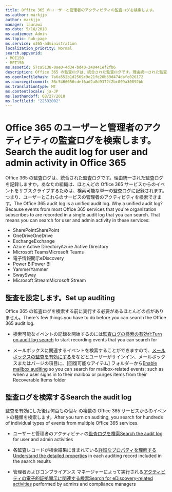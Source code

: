 ```yaml
---
title: Office 365 のユーザーと管理者のアクティビティの監査ログを検索します。
ms.author: markjjo
author: markjjo
manager: laurawi
ms.date: 5/18/2018
ms.audience: Admin
ms.topic: hub-page
ms.service: o365-administration
localization_priority: Normal
search.appverid:
- MOE150
- MET150
ms.assetid: 57ca5138-0ae0-4d34-bd40-240441ef2fb6
description: Office 365 の監査ログは、統合された監査ログです。理由統一された監査ログを記録しますか。あなたの組織は、ほとんどの Office 365 サービスからのイベントをサブスクライブするためは、検索可能な単一の監査ログに記録されます。つまり、ユーザーとこれらのサービスの管理者のアクティビティを検索できます。
ms.openlocfilehash: 7a6a552b1d2569c9e21fe20b39d474dafc026172
ms.sourcegitcommit: 36c5466056cdef6ad2a8d9372f2bc009a30892bb
ms.translationtype: MT
ms.contentlocale: ja-JP
ms.lasthandoff: 08/27/2018
ms.locfileid: "22532002"
---
```

# <a name="search-the-audit-log-for-user-and-admin-activity-in-office-365"></a><span data-ttu-id="7be56-106">Office 365 のユーザーと管理者のアクティビティの監査ログを検索します。</span><span class="sxs-lookup"><span data-stu-id="7be56-106">Search the audit log for user and admin activity in Office 365</span></span>

<span data-ttu-id="7be56-p102">Office 365 の監査ログは、統合された監査ログです。理由統一された監査ログを記録しますか。あなたの組織は、ほとんどの Office 365 サービスからのイベントをサブスクライブするためは、検索可能な単一の監査ログに記録されます。つまり、ユーザーとこれらのサービスの管理者のアクティビティを検索できます。</span><span class="sxs-lookup"><span data-stu-id="7be56-p102">The Office 365 audit log is a unified audit log. Why a unified audit log? Because events from most Office 365 services that you're organization subscribes to are recorded in a single audit log that you can search. That means you can search for user and admin activity in these services:</span></span> 
  
- <span data-ttu-id="7be56-111">SharePoint</span><span class="sxs-lookup"><span data-stu-id="7be56-111">SharePoint</span></span>
- <span data-ttu-id="7be56-112">OneDrive</span><span class="sxs-lookup"><span data-stu-id="7be56-112">OneDrive</span></span>
- <span data-ttu-id="7be56-113">Exchange</span><span class="sxs-lookup"><span data-stu-id="7be56-113">Exchange</span></span>
- <span data-ttu-id="7be56-114">Azure Active Directory</span><span class="sxs-lookup"><span data-stu-id="7be56-114">Azure Active Directory</span></span>
- <span data-ttu-id="7be56-115">Microsoft Teams</span><span class="sxs-lookup"><span data-stu-id="7be56-115">Microsoft Teams</span></span>
- <span data-ttu-id="7be56-116">電子情報開示</span><span class="sxs-lookup"><span data-stu-id="7be56-116">eDiscovery</span></span>
- <span data-ttu-id="7be56-117">Power BI</span><span class="sxs-lookup"><span data-stu-id="7be56-117">Power BI</span></span>
- <span data-ttu-id="7be56-118">Yammer</span><span class="sxs-lookup"><span data-stu-id="7be56-118">Yammer</span></span>
- <span data-ttu-id="7be56-119">Sway</span><span class="sxs-lookup"><span data-stu-id="7be56-119">Sway</span></span>
- <span data-ttu-id="7be56-120">Microsoft Stream</span><span class="sxs-lookup"><span data-stu-id="7be56-120">Microsoft Stream</span></span>
   
 ## <a name="set-up-auditing"></a><span data-ttu-id="7be56-121">監査を設定します。</span><span class="sxs-lookup"><span data-stu-id="7be56-121">Set up auditing</span></span>
  
<span data-ttu-id="7be56-122">Office 365 の監査ログを検索する前に実行する必要があるほとんどの点がありません。</span><span class="sxs-lookup"><span data-stu-id="7be56-122">There's few things you have to do before you can search the Office 365 audit log.</span></span>
  
- <span data-ttu-id="7be56-123">検索可能なイベントの記録を開始するのには[監査ログの検索の有効化](turn-audit-log-search-on-or-off.md)</span><span class="sxs-lookup"><span data-stu-id="7be56-123">[Turn on audit log search](turn-audit-log-search-on-or-off.md) to start recording events that you can search for</span></span> 
    
- <span data-ttu-id="7be56-124">メールボックスに関連するイベントを検索することができますので、[メールボックスの監査を有効にする](enable-mailbox-auditing.md)をなどとユーザーがサインイン、メールボックスまたはパージの項目に、[回復可能なアイテム] フォルダーから</span><span class="sxs-lookup"><span data-stu-id="7be56-124">[Enable mailbox auditing](enable-mailbox-auditing.md) so you can search for mailbox-related events; such as when a user signs in to their mailbox or purges items from their Recoverable Items folder</span></span> 
    
 ## <a name="search-the-audit-log"></a><span data-ttu-id="7be56-125">監査ログを検索する</span><span class="sxs-lookup"><span data-stu-id="7be56-125">Search the audit log</span></span>
  
<span data-ttu-id="7be56-126">監査を有効にした後は何百もの個々 の複数の Office 365 サービスからのイベントの種類を検索します。</span><span class="sxs-lookup"><span data-stu-id="7be56-126">After you turn on auditing, you search for hundreds of individual types of events from multiple Office 365 services.</span></span>
  
- <span data-ttu-id="7be56-127">ユーザーと管理者のアクティビティの[監査ログを検索](search-the-audit-log-in-security-and-compliance.md)</span><span class="sxs-lookup"><span data-stu-id="7be56-127">[Search the audit log](search-the-audit-log-in-security-and-compliance.md) for user and admin activities</span></span> 
    
- <span data-ttu-id="7be56-128">各監査レコードが検索結果に含まれている[詳細なプロパティを理解する](detailed-properties-in-the-office-365-audit-log.md)</span><span class="sxs-lookup"><span data-stu-id="7be56-128">[Understand the detailed properties](detailed-properties-in-the-office-365-audit-log.md) in each auditing record included in the search results</span></span> 
    
- <span data-ttu-id="7be56-129">管理者およびコンプライアンス マネージャーによって実行される[アクティビティの電子的証拠開示に関連する検索](search-for-ediscovery-activities-in-the-audit-log.md)</span><span class="sxs-lookup"><span data-stu-id="7be56-129">[Search for eDiscovery-related activities](search-for-ediscovery-activities-in-the-audit-log.md) performed by admins and compliance managers</span></span> 
